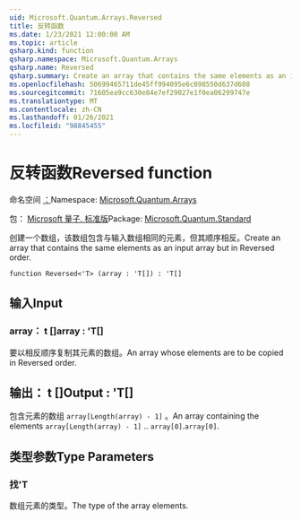 ```yaml
---
uid: Microsoft.Quantum.Arrays.Reversed
title: 反转函数
ms.date: 1/23/2021 12:00:00 AM
ms.topic: article
qsharp.kind: function
qsharp.namespace: Microsoft.Quantum.Arrays
qsharp.name: Reversed
qsharp.summary: Create an array that contains the same elements as an input array but in Reversed order.
ms.openlocfilehash: 50699465711de45ff994095e6c098550d637d608
ms.sourcegitcommit: 71605ea9cc630e84e7ef29027e1f0ea06299747e
ms.translationtype: MT
ms.contentlocale: zh-CN
ms.lasthandoff: 01/26/2021
ms.locfileid: "98845455"
---
```

# <a name="reversed-function"></a><span data-ttu-id="5153e-102">反转函数</span><span class="sxs-lookup"><span data-stu-id="5153e-102">Reversed function</span></span>

<span data-ttu-id="5153e-103">命名空间 [：](xref:Microsoft.Quantum.Arrays)</span><span class="sxs-lookup"><span data-stu-id="5153e-103">Namespace: [Microsoft.Quantum.Arrays](xref:Microsoft.Quantum.Arrays)</span></span>

<span data-ttu-id="5153e-104">包： [Microsoft 量子. 标准版](https://nuget.org/packages/Microsoft.Quantum.Standard)</span><span class="sxs-lookup"><span data-stu-id="5153e-104">Package: [Microsoft.Quantum.Standard](https://nuget.org/packages/Microsoft.Quantum.Standard)</span></span>


<span data-ttu-id="5153e-105">创建一个数组，该数组包含与输入数组相同的元素，但其顺序相反。</span><span class="sxs-lookup"><span data-stu-id="5153e-105">Create an array that contains the same elements as an input array but in Reversed order.</span></span>

```qsharp
function Reversed<'T> (array : 'T[]) : 'T[]
```


## <a name="input"></a><span data-ttu-id="5153e-106">输入</span><span class="sxs-lookup"><span data-stu-id="5153e-106">Input</span></span>

### <a name="array--t"></a><span data-ttu-id="5153e-107">array： t []</span><span class="sxs-lookup"><span data-stu-id="5153e-107">array : 'T[]</span></span>

<span data-ttu-id="5153e-108">要以相反顺序复制其元素的数组。</span><span class="sxs-lookup"><span data-stu-id="5153e-108">An array whose elements are to be copied in Reversed order.</span></span>



## <a name="output--t"></a><span data-ttu-id="5153e-109">输出： t []</span><span class="sxs-lookup"><span data-stu-id="5153e-109">Output : 'T[]</span></span>

<span data-ttu-id="5153e-110">包含元素的数组 `array[Length(array) - 1]` 。</span><span class="sxs-lookup"><span data-stu-id="5153e-110">An array containing the elements `array[Length(array) - 1]` ..</span></span> <span data-ttu-id="5153e-111">`array[0]`.</span><span class="sxs-lookup"><span data-stu-id="5153e-111">`array[0]`.</span></span>

## <a name="type-parameters"></a><span data-ttu-id="5153e-112">类型参数</span><span class="sxs-lookup"><span data-stu-id="5153e-112">Type Parameters</span></span>

### <a name="t"></a><span data-ttu-id="5153e-113">找</span><span class="sxs-lookup"><span data-stu-id="5153e-113">'T</span></span>

<span data-ttu-id="5153e-114">数组元素的类型。</span><span class="sxs-lookup"><span data-stu-id="5153e-114">The type of the array elements.</span></span>